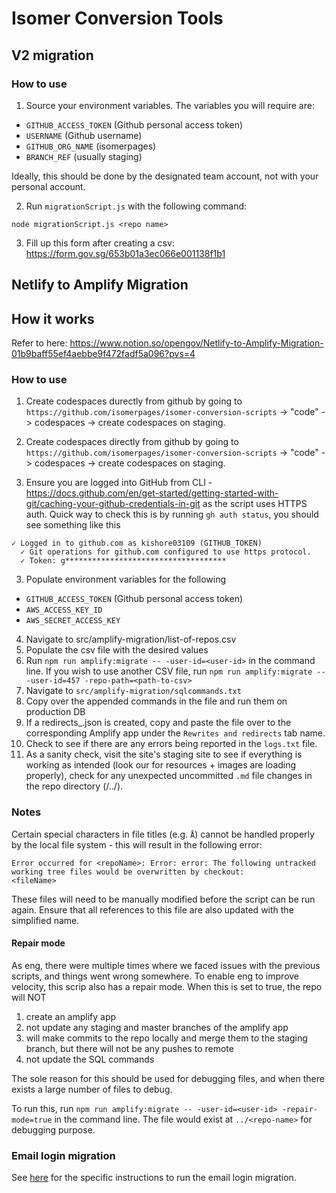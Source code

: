 # Isomer Conversion Tools

## V2 migration

### How to use

1. Source your environment variables. The variables you will require are:

- `GITHUB_ACCESS_TOKEN` (Github personal access token)
- `USERNAME` (Github username)
- `GITHUB_ORG_NAME` (isomerpages)
- `BRANCH_REF` (usually staging)

Ideally, this should be done by the designated team account, not with your personal account.

2. Run `migrationScript.js` with the following command:

```
node migrationScript.js <repo name>
```

3. Fill up this form after creating a csv: https://form.gov.sg/653b01a3ec066e001138f1b1
## Netlify to Amplify Migration

## How it works

Refer to here: https://www.notion.so/opengov/Netlify-to-Amplify-Migration-01b9baff55ef4aebbe9f472fadf5a096?pvs=4

### How to use

1. Create codespaces durectly from github by going to `https://github.com/isomerpages/isomer-conversion-scripts` -> "code" -> codespaces -> create codespaces on staging.

1. Create codespaces directly from github by going to `https://github.com/isomerpages/isomer-conversion-scripts` -> "code" -> codespaces -> create codespaces on staging.

1. Ensure you are logged into GitHub from CLI - https://docs.github.com/en/get-started/getting-started-with-git/caching-your-github-credentials-in-git as the script uses HTTPS auth. Quick way to check this is by running `gh auth status`, you should see something like this

```
✓ Logged in to github.com as kishore03109 (GITHUB_TOKEN)
  ✓ Git operations for github.com configured to use https protocol.
  ✓ Token: g************************************
```

3. Populate environment variables for the following

- `GITHUB_ACCESS_TOKEN` (Github personal access token)
- `AWS_ACCESS_KEY_ID`
- `AWS_SECRET_ACCESS_KEY`

4. Navigate to src/amplify-migration/list-of-repos.csv
5. Populate the csv file with the desired values
6. Run `npm run amplify:migrate -- -user-id=<user-id>` in the command line. If you wish to use another CSV file, run `npm run amplify:migrate -- -user-id=457 -repo-path=<path-to-csv>`
7. Navigate to `src/amplify-migration/sqlcommands.txt`
8. Copy over the appended commands in the file and run them on production DB
9. If a redirects\_<repo-name>.json is created, copy and paste the file over to the corresponding Amplify app under the `Rewrites and redirects` tab name.
10. Check to see if there are any errors being reported in the `logs.txt` file.
11. As a sanity check, visit the site's staging site to see if everything is working as intended (look our for resources + images are loading properly), check for any unexpected uncommitted `.md` file changes in the repo directory (/../<repo-name>).

### Notes

Certain special characters in file titles (e.g. `Å`) cannot be handled properly by the local file system - this will result in the following error:

```
Error occurred for <repoName>: Error: error: The following untracked working tree files would be overwritten by checkout:
<fileName>
```

These files will need to be manually modified before the script can be run again. Ensure that all references to this file are also updated with the simplified name.

#### Repair mode

As eng, there were multiple times where we faced issues with the previous scripts, and things went wrong somewhere. To enable eng to improve velocity, this scrip also has a repair mode. When this is set to true, the repo will NOT

1. create an amplify app
2. not update any staging and master branches of the amplify app
3. will make commits to the repo locally and merge them to the staging branch, but there will not be any pushes to remote
4. not update the SQL commands

The sole reason for this should be used for debugging files, and when there exists a large number of files to debug.

To run this, run
`npm run amplify:migrate -- -user-id=<user-id> -repair-mode=true` in the command line.
The file would exist at `../<repo-name>` for debugging purpose.

### Email login migration

See [here](src/emailLogin/README.md) for the specific instructions to run the email login migration.
